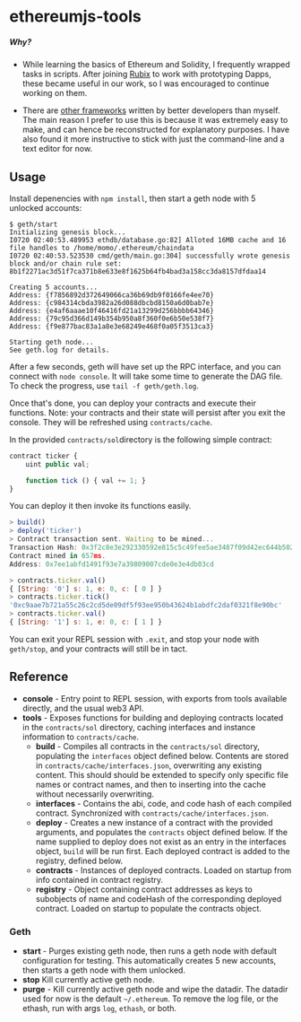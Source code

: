 # ethereumjs-tools

##### Why?  
* While learning the basics of Ethereum and Solidity, I frequently wrapped tasks in scripts. After joining [Rubix](https://rubixbydeloitte.com) to work with prototyping Dapps, these became useful in our work, so I was encouraged to continue working on them.


* There are [other frameworks](http://ethereum.stackexchange.com/questions/607/how-to-unit-test-smart-contracts)
written by better developers than myself. The main reason I prefer to use this is because it was extremely easy to make, and can hence be reconstructed for explanatory purposes. I have also found it more instructive to stick with just the command-line and a text editor for now.


## Usage

Install depenencies with `npm install`, then start a geth node with 5 unlocked accounts:

```
$ geth/start
Initializing genesis block...
I0720 02:40:53.489953 ethdb/database.go:82] Alloted 16MB cache and 16 file handles to /home/momo/.ethereum/chaindata
I0720 02:40:53.523530 cmd/geth/main.go:304] successfully wrote genesis block and/or chain rule set: 8b1f2271ac3d51f7ca371b8e633e8f1625b64fb4bad3a158cc3da8157dfdaa14

Creating 5 accounts...
Address: {f7856892d372649066ca36b69db9f0166fe4ee70}
Address: {c984314cbda3982a26d088dbcbd8150a6d0bab7e}
Address: {e4af6aaae10f46416fd21a13299d256bbbb64346}
Address: {79c95d366d149b354b950a8f360f0e6b50e538f7}
Address: {f9e877bac83a1a8e3e68249e468f0a05f3513ca3}

Starting geth node...
See geth.log for details.
```

After a few seconds, geth will have set up the RPC interface, and you can connect with `node console`. It will take some time to generate
the DAG file. To check the progress, use `tail -f geth/geth.log`. <br>

Once that's done, you can deploy your contracts and execute their functions. Note: your contracts 
and their state will persist after you exit the console. They will be refreshed using `contracts/cache`.

In the provided `contracts/sol`directory is the following simple contract:

```javascript
contract ticker {
    uint public val;

    function tick () { val += 1; }
}
```

You can deploy it then invoke its functions easily.

```javascript
> build()
> deploy('ticker')
> Contract transaction sent. Waiting to be mined...
Transaction Hash: 0x3f2c8e3e292330592e815c5c49fee5ae3487f09d42ec644b50269992fabbc7f1
Contract mined in 657ms.
Address: 0x7ee1abfd1491f93e7a39809007cde0e3e4db03cd

> contracts.ticker.val()
{ [String: '0'] s: 1, e: 0, c: [ 0 ] }
> contracts.ticker.tick()
'0xc9aae7b721a55c26c2cd5de09df5f93ee950b43624b1abdfc2daf0321f8e90bc'
> contracts.ticker.val()
{ [String: '1'] s: 1, e: 0, c: [ 1 ] }
```

You can exit your REPL session with `.exit`, and stop your node with `geth/stop`, and your contracts will still be in tact.


## Reference

* **console** - Entry point to REPL session, with exports from tools available directly, and the usual web3 API.
* **tools** - Exposes functions for building and deploying contracts located in the `contracts/sol` directory, caching interfaces and instance information to `contracts/cache`.
    * **build** - Compiles all contracts in the `contracts/sol` directory, populating the `interfaces` object defined below. Contents are stored in `contracts/cache/interfaces.json`, overwriting any existing content. This should should be extended to specify only specific file names or contract names, and then to inserting into the cache without necessarily overwriting.
    * **interfaces** - Contains the abi, code, and code hash of each compiled contract. Synchronized with `contracts/cache/interfaces.json`.
    * **deploy** - Creates a new instance of a contract with the provided arguments, and populates the `contracts` object defined below. If the name supplied to deploy does not exist as an entry in the interfaces object, `build` will be run first. Each deployed contract is added to the registry, defined below. 
    * **contracts** -  Instances of deployed contracts. Loaded on startup from info contained in contract registry.
  * **registry** - Object containing contract addresses as keys to subobjects of name and codeHash of the corresponding deployed contract. Loaded on startup to populate the contracts object.

### Geth

* **start** - Purges existing geth node, then runs a geth node with default configuration for testing. This automatically creates 5 new accounts, then starts a geth node with them unlocked. 
* **stop** Kill currently active geth node.
* **purge** - Kill currently active geth node and wipe the datadir. The datadir used for now is the default `~/.ethereum`. To remove the log file, or the ethash, run with args `log`, `ethash`, or both. 
